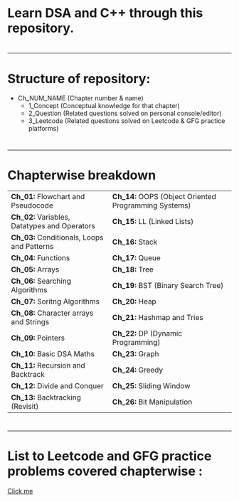 # Learn DSA and C++ through this repository.
# <hr>
# Structure of repository:
+ Ch_NUM_NAME  (Chapter number & name)
  + 1_Concept  (Conceptual knowledge for that chapter)
  + 2_Question (Related questions solved on personal console/editor)
  + 3_Leetcode (Related questions solved on Leetcode & GFG practice platforms)
# <hr>
# Chapterwise breakdown
|                                                  |                                                        |
|--------------------------------------------------|--------------------------------------------------------|
| **Ch_01:** Flowchart and Pseudocode              | **Ch_14:** OOPS (Object Oriented Programming Systems)  |
| **Ch_02:** Variables, Datatypes and Operators    | **Ch_15:** LL (Linked Lists)                           |
| **Ch_03:** Conditionals, Loops and Patterns      | **Ch_16:** Stack                                       |
| **Ch_04:** Functions                             | **Ch_17:** Queue                                       |
| **Ch_05:** Arrays                                | **Ch_18:** Tree                                        |
| **Ch_06:** Searching Algorithms                  | **Ch_19:** BST (Binary Search Tree)                    |
| **Ch_07:** Soritng Algorithms                    | **Ch_20:** Heap                                        |    
| **Ch_08:** Character arrays and Strings          | **Ch_21:** Hashmap and Tries                           |
| **Ch_09:** Pointers                              | **Ch_22:** DP (Dynamic Programming)                    |
| **Ch_10:** Basic DSA Maths                       | **Ch_23:** Graph                                       |
| **Ch_11:** Recursion and Backtrack               | **Ch_24:** Greedy                                      |
| **Ch_12:** Divide and Conquer                    | **Ch_25:** Sliding Window                              |
| **Ch_13:** Backtracking (Revisit)                | **Ch_26:** Bit Manipulation                            |


# <hr>
# List to Leetcode and GFG practice problems covered chapterwise : <br>
[Click me](https://docs.google.com/spreadsheets/d/1wVjW8XyL5s_HYm1B6CS9pF-C8Cckv-JLME7cSOxWD5U/edit?usp=sharing)
